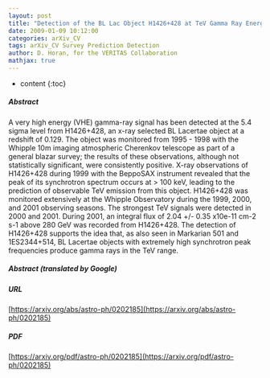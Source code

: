 ```yaml
---
layout: post
title: "Detection of the BL Lac Object H1426+428 at TeV Gamma Ray Energies"
date: 2009-01-09 10:12:00
categories: arXiv_CV
tags: arXiv_CV Survey Prediction Detection
author: D. Horan, for the VERITAS Collaboration
mathjax: true
---
```


* content
{:toc}

##### Abstract
A very high energy (VHE) gamma-ray signal has been detected at the 5.4 sigma level from H1426+428, an x-ray selected BL Lacertae object at a redshift of 0.129. The object was monitored from 1995 - 1998 with the Whipple 10m imaging atmospheric Cherenkov telescope as part of a general blazar survey; the results of these observations, although not statistically significant, were consistently positive. X-ray observations of H1426+428 during 1999 with the BeppoSAX instrument revealed that the peak of its synchrotron spectrum occurs at > 100 keV, leading to the prediction of observable TeV emission from this object. H1426+428 was monitored extensively at the Whipple Observatory during the 1999, 2000, and 2001 observing seasons. The strongest TeV signals were detected in 2000 and 2001. During 2001, an integral flux of 2.04 +/- 0.35 x10e-11 cm-2 s-1 above 280 GeV was recorded from H1426+428. The detection of H1426+428 supports the idea that, as also seen in Markarian 501 and 1ES2344+514, BL Lacertae objects with extremely high synchrotron peak frequencies produce gamma rays in the TeV range.

##### Abstract (translated by Google)


##### URL
[https://arxiv.org/abs/astro-ph/0202185](https://arxiv.org/abs/astro-ph/0202185)

##### PDF
[https://arxiv.org/pdf/astro-ph/0202185](https://arxiv.org/pdf/astro-ph/0202185)

